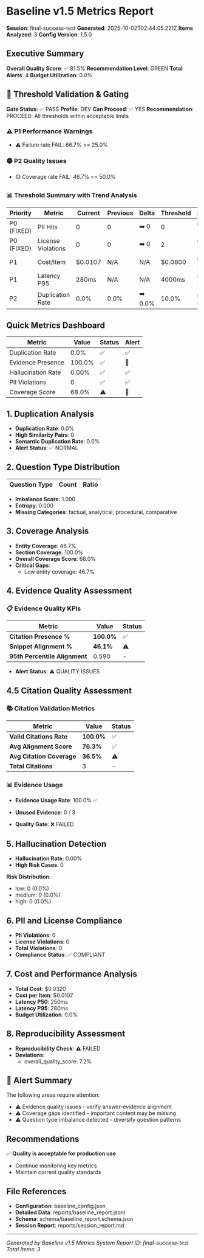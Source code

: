 # Baseline v1.5 Metrics Report

**Session**: final-success-test
**Generated**: 2025-10-02T02:44:05.221Z
**Items Analyzed**: 3
**Config Version**: 1.5.0

## Executive Summary

**Overall Quality Score**: ✅ 81.5%
**Recommendation Level**: GREEN
**Total Alerts**: 4
**Budget Utilization**: 0.0%

## 🚪 Threshold Validation & Gating

**Gate Status**: ✅ PASS
**Profile**: DEV
**Can Proceed**: ✅ YES
**Recommendation**: PROCEED: All thresholds within acceptable limits

### ⚠️ P1 Performance Warnings

- ⚠️ Failure rate FAIL: 66.7% >= 25.0%

### 🟡 P2 Quality Issues

- 🟡 Coverage rate FAIL: 46.7% <= 50.0%

### 📊 Threshold Summary with Trend Analysis

| Priority | Metric | Current | Previous | Delta | Threshold | Status |
|----------|--------|---------|----------|-------|-----------|--------|
| P0 (FIXED) | PII Hits | 0 | 0 | ➡️ 0 | 0 | ✅ PASS |
| P0 (FIXED) | License Violations | 0 | 0 | ➡️ 0 | 2 | ✅ PASS |
| P1 | Cost/Item | $0.0107 | N/A | N/A | $0.0800 | ✅ PASS |
| P1 | Latency P95 | 280ms | N/A | N/A | 4000ms | ✅ PASS |
| P2 | Duplication Rate | 0.0% | 0.0% | ➡️ 0.0% | 10.0% | ✅ PASS |

## Quick Metrics Dashboard

| Metric | Value | Status | Alert |
|--------|-------|--------|-------|
| Duplication Rate | 0.0% | ✅ | ✅ |
| Evidence Presence | 100.0% | ✅ | 🚨 |
| Hallucination Rate | 0.00% | ✅ | ✅ |
| PII Violations | 0 | ✅ | ✅ |
| Coverage Score | 68.0% | ⚠️ | 🚨 |

## 1. Duplication Analysis

- **Duplication Rate**: 0.0%
- **High Similarity Pairs**: 0
- **Semantic Duplication Rate**: 0.0%
- **Alert Status**: ✅ NORMAL

## 2. Question Type Distribution

| Question Type | Count | Ratio |
|---------------|-------|-------|

- **Imbalance Score**: 1.000
- **Entropy**: 0.000
- **Missing Categories**: factual, analytical, procedural, comparative

## 3. Coverage Analysis

- **Entity Coverage**: 46.7%
- **Section Coverage**: 100.0%
- **Overall Coverage Score**: 68.0%
- **Critical Gaps**:
  - Low entity coverage: 46.7%

## 4. Evidence Quality Assessment

### 📋 Evidence Quality KPIs

| Metric | Value | Status |
|--------|-------|--------|
| **Citation Presence %** | **100.0%** | ✅ |
| **Snippet Alignment %** | **46.1%** | ⚠️ |
| **95th Percentile Alignment** | 0.590 | - |

- **Alert Status**: ⚠️ QUALITY ISSUES

## 4.5 Citation Quality Assessment

### 📚 Citation Validation Metrics

| Metric | Value | Status |
|--------|-------|--------|
| **Valid Citations Rate** | **100.0%** | ✅ |
| **Avg Alignment Score** | **76.3%** | ✅ |
| **Avg Citation Coverage** | **36.5%** | ⚠️ |
| **Total Citations** | 3 | - |

### 📊 Evidence Usage

- **Evidence Usage Rate**: 100.0% ✅
- **Unused Evidence**: 0 / 3

- **Quality Gate**: ❌ FAILED

## 5. Hallucination Detection

- **Hallucination Rate**: 0.00%
- **High Risk Cases**: 0

**Risk Distribution**:
- low: 0 (0.0%)
- medium: 0 (0.0%)
- high: 0 (0.0%)

## 6. PII and License Compliance

- **PII Violations**: 0
- **License Violations**: 0
- **Total Violations**: 0
- **Compliance Status**: ✅ COMPLIANT

## 7. Cost and Performance Analysis

- **Total Cost**: $0.0320
- **Cost per Item**: $0.0107
- **Latency P50**: 250ms
- **Latency P95**: 280ms
- **Budget Utilization**: 0.0%

## 8. Reproducibility Assessment

- **Reproducibility Check**: ⚠️ FAILED
- **Deviations**:
  - overall_quality_score: 7.2%

## 🚨 Alert Summary

The following areas require attention:

- ⚠️ Evidence quality issues - verify answer-evidence alignment
- ⚠️ Coverage gaps identified - important content may be missing
- ⚠️ Question type imbalance detected - diversify question patterns

## Recommendations

✅ **Quality is acceptable for production use**
- Continue monitoring key metrics
- Maintain current quality standards

## File References

- **Configuration**: baseline_config.json
- **Detailed Data**: reports/baseline_report.jsonl
- **Schema**: schema/baseline_report.schema.json
- **Session Report**: reports/session_report.md

---

*Generated by Baseline v1.5 Metrics System*
*Report ID: final-success-test*
*Total Items: 3*
